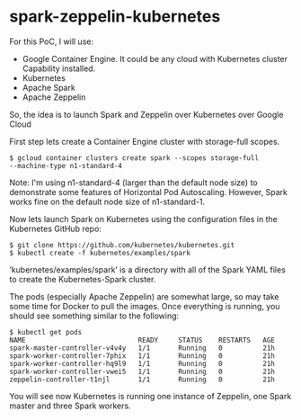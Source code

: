 # spark-zeppelin-kubernetes

For this PoC, I will use:
* Google Container Engine. It could be any cloud with Kubernetes cluster Capability installed.
* Kubernetes
* Apache Spark
* Apache Zeppelin

So, the idea is to launch Spark and Zeppelin over Kubernetes over Google Cloud

First step lets create a Container Engine cluster with storage-full scopes.

```console
$ gcloud container clusters create spark --scopes storage-full
--machine-type n1-standard-4
```
Note: I'm using n1-standard-4 (larger than the default node size) to demonstrate some features of Horizontal Pod Autoscaling. However, Spark works fine on the default node size of n1-standard-1.

Now lets launch Spark on Kubernetes using the configuration files in the Kubernetes GitHub repo:

```console
$ git clone https://github.com/kubernetes/kubernetes.git
$ kubectl create -f kubernetes/examples/spark
```

‘kubernetes/examples/spark’ is a directory with all of the Spark YAML files to create the Kubernetes-Spark cluster.

The pods (especially Apache Zeppelin) are somewhat large, so may take some time for Docker to pull the images. Once everything is running, you should see something similar to the following:

```console
$ kubectl get pods
NAME                            READY     STATUS    RESTARTS   AGE
spark-master-controller-v4v4y   1/1       Running   0          21h
spark-worker-controller-7phix   1/1       Running   0          21h
spark-worker-controller-hq9l9   1/1       Running   0          21h
spark-worker-controller-vwei5   1/1       Running   0          21h
zeppelin-controller-t1njl       1/1       Running   0          21h
```

You will see now Kubernetes is running one instance of Zeppelin, one Spark master and three Spark workers.
